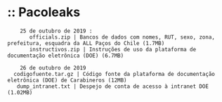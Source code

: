 # :: Pacoleaks

        25 de outubro de 2019 :
           officials.zip | Bancos de dados com nomes, RUT, sexo, zona, prefeitura, esquadra da ALL Paços do Chile (1.7MB)
           instructivos.zip | Instruções de uso da plataforma de documentação eletrônica (DOE) (6.7MB)
 
        26 de outubro de 2019 
	  codigofuente.tar.gz | Código fonte da plataforma de documentação eletrônica (DOE) de Carabineros (12MB)
	   dump_intranet.txt | Despejo de conta de acesso à intranet DOE (1.02MB)

[](Screenshot.png)
